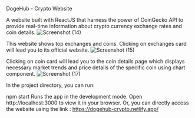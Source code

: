 DogeHub - Crypto Website

A website built with ReactJS that harness the power of CoinGecko API to provide real-time information about crypto currency exchange rates and coin details.
![Screenshot (14)](https://github.com/Sourabh-2737/DogeHub-Crypto-Website/assets/137787132/5be1ec5c-0bd4-41e5-83e5-c2c10077820d)

This website shows top exchanges and coins. Clicking on exchanges card will lead you to its official website.
![Screenshot (15)](https://github.com/Sourabh-2737/DogeHub-Crypto-Website/assets/137787132/676fcb2c-45ec-4e34-9349-8314115a5e79)

Clicking on coin card will lead you to the coin details page which displays necessary market trends and price details of the specific coin using chart component.
![Screenshot (17)](https://github.com/Sourabh-2737/DogeHub-Crypto-Website/assets/137787132/45a93b4c-731a-48de-a976-84086e191086)


In the project directory, you can run:

npm start
Runs the app in the development mode.
Open http://localhost:3000 to view it in your browser.
Or, you can directly access the website using the link : https://dogehub-crypto.netlify.app/
